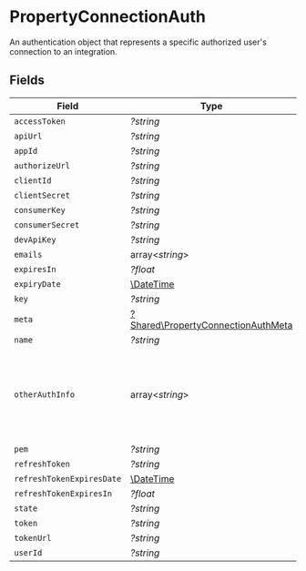 # PropertyConnectionAuth

An authentication object that represents a specific authorized user's connection to an integration.


## Fields

| Field                                                                                                                     | Type                                                                                                                      | Required                                                                                                                  | Description                                                                                                               |
| ------------------------------------------------------------------------------------------------------------------------- | ------------------------------------------------------------------------------------------------------------------------- | ------------------------------------------------------------------------------------------------------------------------- | ------------------------------------------------------------------------------------------------------------------------- |
| `accessToken`                                                                                                             | *?string*                                                                                                                 | :heavy_minus_sign:                                                                                                        | N/A                                                                                                                       |
| `apiUrl`                                                                                                                  | *?string*                                                                                                                 | :heavy_minus_sign:                                                                                                        | N/A                                                                                                                       |
| `appId`                                                                                                                   | *?string*                                                                                                                 | :heavy_minus_sign:                                                                                                        | N/A                                                                                                                       |
| `authorizeUrl`                                                                                                            | *?string*                                                                                                                 | :heavy_minus_sign:                                                                                                        | N/A                                                                                                                       |
| `clientId`                                                                                                                | *?string*                                                                                                                 | :heavy_minus_sign:                                                                                                        | N/A                                                                                                                       |
| `clientSecret`                                                                                                            | *?string*                                                                                                                 | :heavy_minus_sign:                                                                                                        | N/A                                                                                                                       |
| `consumerKey`                                                                                                             | *?string*                                                                                                                 | :heavy_minus_sign:                                                                                                        | N/A                                                                                                                       |
| `consumerSecret`                                                                                                          | *?string*                                                                                                                 | :heavy_minus_sign:                                                                                                        | N/A                                                                                                                       |
| `devApiKey`                                                                                                               | *?string*                                                                                                                 | :heavy_minus_sign:                                                                                                        | N/A                                                                                                                       |
| `emails`                                                                                                                  | array<*string*>                                                                                                           | :heavy_minus_sign:                                                                                                        | N/A                                                                                                                       |
| `expiresIn`                                                                                                               | *?float*                                                                                                                  | :heavy_minus_sign:                                                                                                        | N/A                                                                                                                       |
| `expiryDate`                                                                                                              | [\DateTime](https://www.php.net/manual/en/class.datetime.php)                                                             | :heavy_minus_sign:                                                                                                        | N/A                                                                                                                       |
| `key`                                                                                                                     | *?string*                                                                                                                 | :heavy_minus_sign:                                                                                                        | N/A                                                                                                                       |
| `meta`                                                                                                                    | [?Shared\PropertyConnectionAuthMeta](../../Models/Shared/PropertyConnectionAuthMeta.md)                                   | :heavy_minus_sign:                                                                                                        | N/A                                                                                                                       |
| `name`                                                                                                                    | *?string*                                                                                                                 | :heavy_minus_sign:                                                                                                        | N/A                                                                                                                       |
| `otherAuthInfo`                                                                                                           | array<*string*>                                                                                                           | :heavy_minus_sign:                                                                                                        | When integration.auth_type = "other", this field contains the authentication credentials in the same order as token_names |
| `pem`                                                                                                                     | *?string*                                                                                                                 | :heavy_minus_sign:                                                                                                        | N/A                                                                                                                       |
| `refreshToken`                                                                                                            | *?string*                                                                                                                 | :heavy_minus_sign:                                                                                                        | N/A                                                                                                                       |
| `refreshTokenExpiresDate`                                                                                                 | [\DateTime](https://www.php.net/manual/en/class.datetime.php)                                                             | :heavy_minus_sign:                                                                                                        | N/A                                                                                                                       |
| `refreshTokenExpiresIn`                                                                                                   | *?float*                                                                                                                  | :heavy_minus_sign:                                                                                                        | N/A                                                                                                                       |
| `state`                                                                                                                   | *?string*                                                                                                                 | :heavy_minus_sign:                                                                                                        | N/A                                                                                                                       |
| `token`                                                                                                                   | *?string*                                                                                                                 | :heavy_minus_sign:                                                                                                        | N/A                                                                                                                       |
| `tokenUrl`                                                                                                                | *?string*                                                                                                                 | :heavy_minus_sign:                                                                                                        | N/A                                                                                                                       |
| `userId`                                                                                                                  | *?string*                                                                                                                 | :heavy_minus_sign:                                                                                                        | N/A                                                                                                                       |